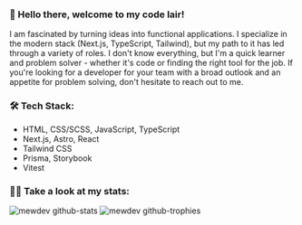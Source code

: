 ### 👋 Hello there, welcome to my code lair!

I am fascinated by turning ideas into functional applications. I specialize in the modern stack (Next.js, TypeScript, Tailwind), but my path to it has led through a variety of roles. I don't know everything, but I'm a quick learner and problem solver - whether it's code or finding the right tool for the job. If you're looking for a developer for your team with a broad outlook and an appetite for problem solving, don't hesitate to reach out to me.

### 🛠️ Tech Stack:
- HTML, CSS/SCSS, JavaScript, TypeScript
- Next.js, Astro, React
- Tailwind CSS
- Prisma, Storybook
- Vitest

### 👨‍💻 Take a look at my stats:

![mewdev github-stats](https://stats.dooboo.io/api/github-stats-advanced?login=mewdev)
![mewdev github-trophies](https://stats.dooboo.io/api/github-trophies?login=mewdev)
